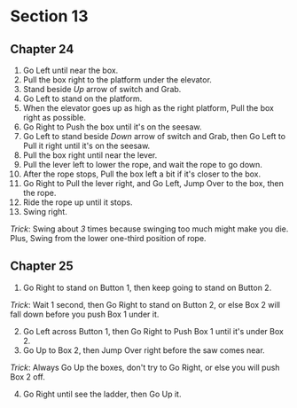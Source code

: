 # Section 13

## Chapter 24

1. Go Left until near the box.
2. Pull the box right to the platform under the elevator.
3. Stand beside _Up_ arrow of switch and Grab.
4. Go Left to stand on the platform.
5. When the elevator goes up as high as the right platform, Pull the box right as possible.
6. Go Right to Push the box until it's on the seesaw.
7. Go Left to stand beside _Down_ arrow of switch and Grab, then Go Left to Pull it right until it's on the seesaw.
8. Pull the box right until near the lever.
9. Pull the lever left to lower the rope, and wait the rope to go down.
10. After the rope stops, Pull the box left a bit if it's closer to the box.
11. Go Right to Pull the lever right, and Go Left, Jump Over to the box, then the rope.
12. Ride the rope up until it stops.
13. Swing right.

_Trick_: Swing about _3_ times because swinging too much might make you die. Plus, Swing from the lower one-third position of rope.

## Chapter 25

1. Go Right to stand on Button 1, then keep going to stand on Button 2.

_Trick_: Wait 1 second, then Go Right to stand on Button 2, or else Box 2 will fall down before you push Box 1 under it.

2. Go Left across Button 1, then Go Right to Push Box 1 until it's under Box 2.
3. Go Up to Box 2, then Jump Over right before the saw comes near.

_Trick_: Always Go Up the boxes, don't try to Go Right, or else you will push Box 2 off.

4. Go Right until see the ladder, then Go Up it.